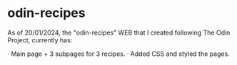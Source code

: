 # odin-recipes

As of 20/01/2024, the "odin-recipes" WEB that I created following The Odin Project, currently has:

· Main page + 3 subpages for 3 recipes.
· Added CSS and styled the pages.
